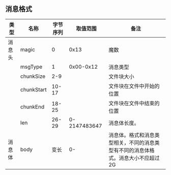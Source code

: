 ## 消息格式

类型		| 名称		 | 字节序列	| 取值范围	| 备注
--- 	| ----- 	 | ---------| --------- |----
消息头	| magic 	 | 0 		|0x13 	    |魔数
		| msgType	 | 1 		|0x00-0x12  |消息类型
		| chunkSize	 | 2-9 		|             |文件块大小
		| chunkStart | 10-17 	|             |文件块在文件中开始的位置
		| chunkEnd	 | 18-25	|             |文件块在文件中结束的位置
		| len		 | 26-29	|0-2147483647 |消息体长度。	
消息体	| body		 | 变长		|0-    |消息体。格式和消息类型相关，不同的消息类型有不同的消息体格式。消息大小不应超过2G


